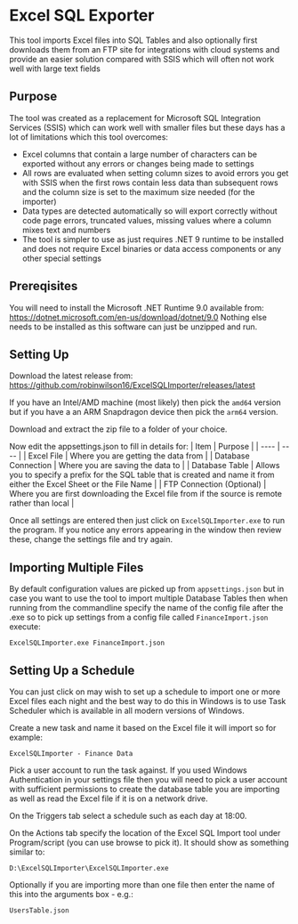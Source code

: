 # Excel SQL Exporter

This tool imports Excel files into SQL Tables and also optionally first downloads them from an FTP site for integrations with cloud systems and provide an easier solution compared with SSIS which will often not work well with large text fields

## Purpose

The tool was created as a replacement for Microsoft SQL Integration Services (SSIS) which can work well with smaller files but these days has a lot of limitations which this tool overcomes:
- Excel columns that contain a large number of characters can be exported without any errors or changes being made to settings
- All rows are evaluated when setting column sizes to avoid errors you get with SSIS when the first rows contain less data than subsequent rows and the column size is set to the maximum size needed (for the importer)
- Data types are detected automatically so will export correctly without code page errors, truncated values, missing values where a column mixes text and numbers
- The tool is simpler to use as just requires .NET 9 runtime to be installed and does not require Excel binaries or data access components or any other special settings

## Prereqisites

You will need to install the Microsoft .NET Runtime 9.0 available from: https://dotnet.microsoft.com/en-us/download/dotnet/9.0
Nothing else needs to be installed as this software can just be unzipped and run.

## Setting Up

Download the latest release from: https://github.com/robinwilson16/ExcelSQLImporter/releases/latest

If you have an Intel/AMD machine (most likely) then pick the `amd64` version but if you have a an ARM Snapdragon device then pick the `arm64` version.

Download and extract the zip file to a folder of your choice.

Now edit the appsettings.json to fill in details for:
| Item | Purpose |
| ---- | ---- |
| Excel File | Where you are getting the data from |
| Database Connection | Where you are saving the data to |
| Database Table | Allows you to specify a prefix for the SQL table that is created and name it from either the Excel Sheet or the File Name |
| FTP Connection (Optional) | Where you are first downloading the Excel file from if the source is remote rather than local |

Once all settings are entered then just click on `ExcelSQLImporter.exe` to run the program.
If you notice any errors appearing in the window then review these, change the settings file and try again.

## Importing Multiple Files

By default configuration values are picked up from `appsettings.json` but in case you want to use the tool to import multiple Database Tables then when running from the commandline specify the name of the config file after the .exe so to pick up settings from a config file called `FinanceImport.json` execute:

```
ExcelSQLImporter.exe FinanceImport.json
```

## Setting Up a Schedule

You can just click on may wish to set up a schedule to import one or more Excel files each night and the best way to do this in Windows is to use Task Scheduler which is available in all modern versions of Windows.

Create a new task and name it based on the Excel file it will import so for example:
```
ExcelSQLImporter - Finance Data
```

Pick a user account to run the task against. If you used Windows Authentication in your settings file then you will need to pick a user account with sufficient permissions to create the database table you are importing as well as read the Excel file if it is on a network drive.

On the Triggers tab select a schedule such as each day at 18:00.

On the Actions tab specify the location of the Excel SQL Import tool under Program/script (you can use browse to pick it). It should show as something similar to:
```
D:\ExcelSQLImporter\ExcelSQLImporter.exe
```

Optionally if you are importing more than one file then enter the name of this into the arguments box - e.g.:
```
UsersTable.json
```
